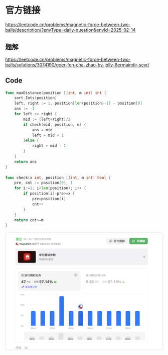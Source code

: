 # 官方链接

https://leetcode.cn/problems/magnetic-force-between-two-balls/description/?envType=daily-question&envId=2025-02-14

## 题解

https://leetcode.cn/problems/magnetic-force-between-two-balls/solutions/3074190/goer-fen-cha-zhao-by-jolly-6ermaindir-scvr/

## Code

```go
func maxDistance(position []int, m int) int {
    sort.Ints(position)
    left, right := 1, position[len(position)-1] - position[0]
    ans := -1
    for left <= right {
        mid := (left+right)/2
        if check(mid, position, m) {
            ans = mid
            left = mid + 1
        }else {
            right = mid - 1
        }
    }
    return ans
}

func check(x int, position []int, m int) bool {
    pre, cnt := position[0], 1
    for i:=1; i<len(position); i++ {
        if position[i]-pre>=x {
            pre=position[i]
            cnt++
        }
    }
    return cnt>=m
}
```

![image-20250214095535327](../../pic/image-20250214095535327.png)
